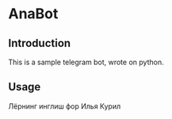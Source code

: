 # AnaBot

## Introduction
This is a sample telegram bot, wrote on python.

## Usage
Лёрнинг инглиш фор Илья Курил
